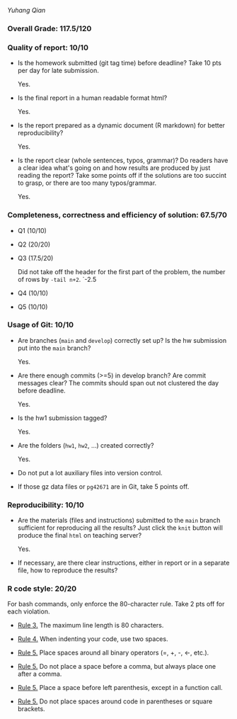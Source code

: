 *Yuhang Qian*

### Overall Grade: 117.5/120

### Quality of report: 10/10

-   Is the homework submitted (git tag time) before deadline? Take 10 pts per day for late submission.

    Yes.

-   Is the final report in a human readable format html? 

    Yes.
    
-   Is the report prepared as a dynamic document (R markdown) for better reproducibility?

    Yes.
    
-   Is the report clear (whole sentences, typos, grammar)? Do readers have a clear idea what's going on and how results are produced by just reading the report? Take some points off if the solutions are too succint to grasp, or there are too many typos/grammar. 

    Yes.
    
### Completeness, correctness and efficiency of solution: 67.5/70

- Q1 (10/10)

- Q2 (20/20)

- Q3 (17.5/20)

    Did not take off the header for the first part of the problem, the number of rows by `-tail n+2`. `-2.5

- Q4 (10/10)

- Q5 (10/10)
	    
### Usage of Git: 10/10

-   Are branches (`main` and `develop`) correctly set up? Is the hw submission put into the `main` branch?

    Yes.
    
-   Are there enough commits (>=5) in develop branch? Are commit messages clear? The commits should span out not clustered the day before deadline. 

    Yes.
              
-   Is the hw1 submission tagged? 

    Yes.
    
-   Are the folders (`hw1`, `hw2`, ...) created correctly? 

    Yes.
      
-   Do not put a lot auxiliary files into version control. 

-   If those gz data files or `pg42671` are in Git, take 5 points off.

### Reproducibility: 10/10

-   Are the materials (files and instructions) submitted to the `main` branch sufficient for reproducing all the results? Just click the `knit` button will produce the final `html` on teaching server? 

    Yes.
    
-   If necessary, are there clear instructions, either in report or in a separate file, how to reproduce the results?

### R code style: 20/20

For bash commands, only enforce the 80-character rule. Take 2 pts off for each violation. 

-   [Rule 3.](https://google.github.io/styleguide/Rguide.xml#linelength) The maximum line length is 80 characters. 

-   [Rule 4.](https://google.github.io/styleguide/Rguide.xml#indentation) When indenting your code, use two spaces.

-   [Rule 5.](https://google.github.io/styleguide/Rguide.xml#spacing) Place spaces around all binary operators (=, +, -, &lt;-, etc.). 
	
-   [Rule 5.](https://google.github.io/styleguide/Rguide.xml#spacing) Do not place a space before a comma, but always place one after a comma. 

-   [Rule 5.](https://google.github.io/styleguide/Rguide.xml#spacing) Place a space before left parenthesis, except in a function call.

-   [Rule 5.](https://google.github.io/styleguide/Rguide.xml#spacing) Do not place spaces around code in parentheses or square brackets.

